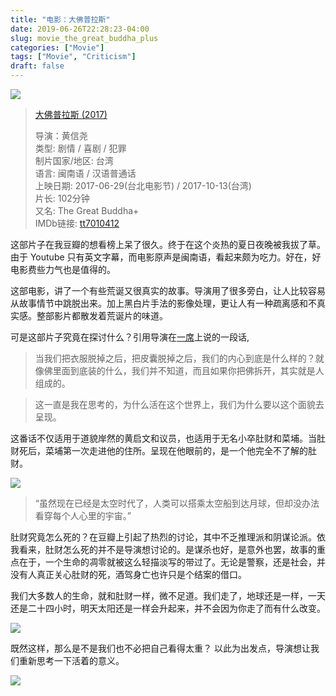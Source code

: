 ```yaml
---
title: "电影：大佛普拉斯"
date: 2019-06-26T22:28:23-04:00
slug: movie_the_great_buddha_plus
categories: ["Movie"]
tags: ["Movie", "Criticism"]
draft: false
---
```


![](/images/movie/p2505928032.jpg)

> [大佛普拉斯 (2017)](https://movie.douban.com/subject/27059130/)
> 
> 导演：黄信尧 <br/> 
> 类型: 剧情 / 喜剧 / 犯罪 <br/> 
> 制片国家/地区: 台湾 <br/> 
> 语言: 闽南语 / 汉语普通话  <br/> 
> 上映日期: 2017-06-29(台北电影节) / 2017-10-13(台湾) <br/> 
> 片长: 102分钟 <br/> 
> 又名: The Great Buddha+ <br/> 
> IMDb链接: [tt7010412](https://www.imdb.com/title/tt7010412/)

这部片子在我豆瓣的想看榜上呆了很久。终于在这个炎热的夏日夜晚被我拔了草。由于 Youtube 只有英文字幕，而电影原声是闽南语，看起来颇为吃力。好在，好电影费些力气也是值得的。

这部电影，讲了一个有些荒诞又很真实的故事。导演用了很多旁白，让人比较容易从故事情节中跳脱出来。加上黑白片手法的影像处理，更让人有一种疏离感和不真实感。整部影片都散发着荒诞片的味道。

可是这部片子究竟在探讨什么？引用导演在[一席](https://yixi.tv/speech/653)上说的一段话,

>当我们把衣服脱掉之后，把皮囊脱掉之后，我们的内心到底是什么样的？就像佛里面到底装的什么，我们并不知道，而且如果你把佛拆开，其实就是人组成的。

>这一直是我在思考的，为什么活在这个世界上，我们为什么要以这个面貌去呈现。

这番话不仅适用于道貌岸然的黄启文和议员，也适用于无名小卒肚财和菜埔。当肚财死后，菜埔第一次走进他的住所。呈现在他眼前的，是一个他完全不了解的肚财。

![](/images/movie/p2516090607.jpg)

>“虽然现在已经是太空时代了，人类可以搭乘太空船到达月球，但却没办法看穿每个人心里的宇宙。”


肚财究竟怎么死的？在豆瓣上引起了热烈的讨论，其中不乏推理派和阴谋论派。依我看来，肚财怎么死的并不是导演想讨论的。是谋杀也好，是意外也罢，故事的重点在于，一个生命的凋零就被这么轻描淡写的带过了。无论是警察，还是社会，并没有人真正关心肚财的死，酒驾身亡也许只是个结案的借口。

我们大多数人的生命，就和肚财一样，微不足道。我们走了，地球还是一样，一天还是二十四小时，明天太阳还是一样会升起来，并不会因为你走了而有什么改变。

![](/images/movie/p2514527634.jpg)

既然这样，那么是不是我们也不必把自己看得太重？
以此为出发点，导演想让我们重新思考一下活着的意义。

![](/images/movie/p2474261655.jpg)
